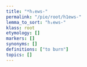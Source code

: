 ```yaml
---
title: "*h₁ews-"
permalink: "/pie/root/h1ews-"
lemma_to_sort: "h₁ews-"
klass: root
etymology: []
markers: []
synonyms: []
definitions: ["to burn"]
topics: []
---
```

